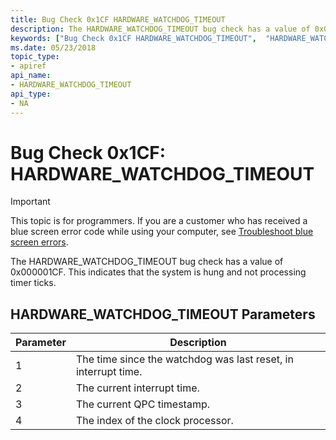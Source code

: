 ```yaml
---
title: Bug Check 0x1CF HARDWARE_WATCHDOG_TIMEOUT  
description: The HARDWARE_WATCHDOG_TIMEOUT bug check has a value of 0x000001CF.
keywords: ["Bug Check 0x1CF HARDWARE_WATCHDOG_TIMEOUT",  "HARDWARE_WATCHDOG_TIMEOUT"]
ms.date: 05/23/2018
topic_type:
- apiref
api_name:
- HARDWARE_WATCHDOG_TIMEOUT 
api_type:
- NA
---
```


# Bug Check 0x1CF: HARDWARE\_WATCHDOG\_TIMEOUT 

> [!IMPORTANT]
> This topic is for programmers. If you are a customer who has received a blue screen error code while using your computer, see [Troubleshoot blue screen errors](https://www.windows.com/stopcode).


The HARDWARE_WATCHDOG_TIMEOUT bug check has a value of 0x000001CF. This indicates that the system is hung and not processing timer ticks.


## HARDWARE\_WATCHDOG\_TIMEOUT Parameters
 
Parameter | Description 
|---------|--------------|
1 | The time since the watchdog was last reset, in interrupt time.
2 | The current interrupt time.
3 | The current QPC timestamp.
4 | The index of the clock processor.


 

 




